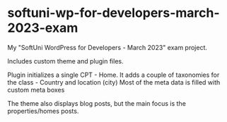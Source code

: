 # softuni-wp-for-developers-march-2023-exam

My "SoftUni WordPress for Developers - March 2023" exam project.

Includes custom theme and plugin files.

Plugin initializes a single CPT - Home.
It adds a couple of taxonomies for the class  - Country and location (city)
Most of the meta data is filled with custom meta boxes

The theme also displays blog posts, but the main focus is the properties/homes posts.